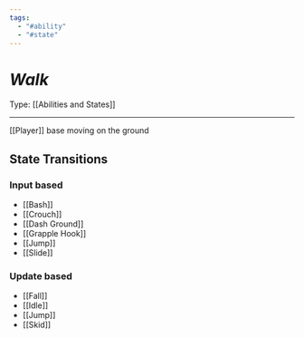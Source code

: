 ```yaml
---
tags:
  - "#ability"
  - "#state"
---
```


# _Walk_

Type: [[Abilities and States]]

----


[[Player]] base moving on the ground


## State Transitions

### Input based

* [[Bash]]
* [[Crouch]]
* [[Dash Ground]]
* [[Grapple Hook]]
* [[Jump]]
* [[Slide]]


### Update based

* [[Fall]]
* [[Idle]]
* [[Jump]]
* [[Skid]]
